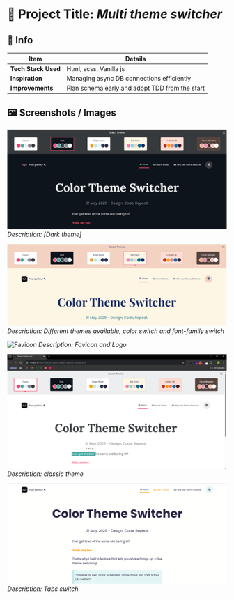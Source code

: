 # 📌 Project Title: *Multi theme switcher*

## 📄 Info

| Item                 | Details                                        |
|----------------------|------------------------------------------------|
| **Tech Stack Used**  | Html, scss, Vanilla js                         |
| **Inspiration**      | Managing async DB connections efficiently      |
| **Improvements**     | Plan schema early and adopt TDD from the start |

## 🖼️ Screenshots / Images

![Dark theme](./images/dark_theme.png)
*Description: [Dark theme]*

![Different theme](./images/different_theme.png)
*Description: Different themes available, color switch and font-family switch*

![Favicon](./images/favicon.ico)
*Description: Favicon and Logo*

![Classic theme](./images/into_page.png)
*Description: classic theme*

![Tabs](./images/tabs.png)
*Description: Tabs switch*